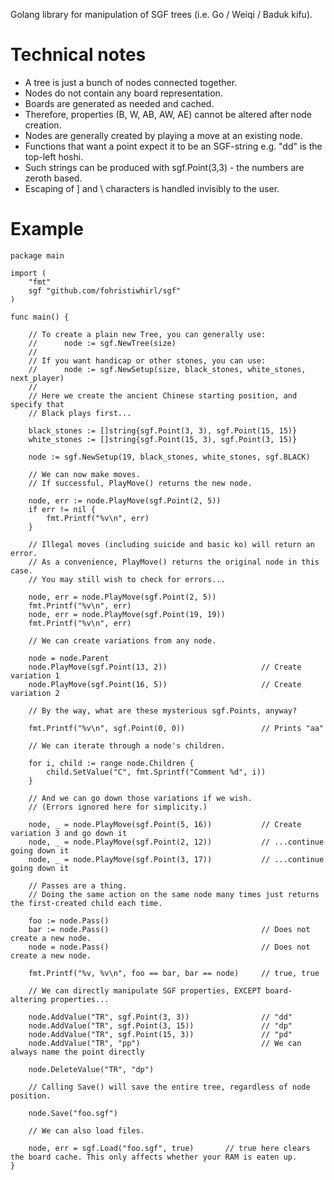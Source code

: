 Golang library for manipulation of SGF trees (i.e. Go / Weiqi / Baduk kifu).

# Technical notes

* A tree is just a bunch of nodes connected together.
* Nodes do not contain any board representation.
* Boards are generated as needed and cached.
* Therefore, properties (B, W, AB, AW, AE) cannot be altered after node creation.
* Nodes are generally created by playing a move at an existing node.
* Functions that want a point expect it to be an SGF-string e.g. "dd" is the top-left hoshi.
* Such strings can be produced with sgf.Point(3,3) - the numbers are zeroth based.
* Escaping of ] and \ characters is handled invisibly to the user.

# Example

```golang
package main

import (
	"fmt"
	sgf "github.com/fohristiwhirl/sgf"
)

func main() {

	// To create a plain new Tree, you can generally use:
	//      node := sgf.NewTree(size)
	//
	// If you want handicap or other stones, you can use:
	//		node := sgf.NewSetup(size, black_stones, white_stones, next_player)
	//
	// Here we create the ancient Chinese starting position, and specify that
	// Black plays first...

	black_stones := []string{sgf.Point(3, 3), sgf.Point(15, 15)}
	white_stones := []string{sgf.Point(15, 3), sgf.Point(3, 15)}

	node := sgf.NewSetup(19, black_stones, white_stones, sgf.BLACK)

	// We can now make moves.
	// If successful, PlayMove() returns the new node.

	node, err := node.PlayMove(sgf.Point(2, 5))
	if err != nil {
		fmt.Printf("%v\n", err)
	}

	// Illegal moves (including suicide and basic ko) will return an error.
	// As a convenience, PlayMove() returns the original node in this case.
	// You may still wish to check for errors...

	node, err = node.PlayMove(sgf.Point(2, 5))
	fmt.Printf("%v\n", err)
	node, err = node.PlayMove(sgf.Point(19, 19))
	fmt.Printf("%v\n", err)

	// We can create variations from any node.

	node = node.Parent
	node.PlayMove(sgf.Point(13, 2))						// Create variation 1
	node.PlayMove(sgf.Point(16, 5))						// Create variation 2

	// By the way, what are these mysterious sgf.Points, anyway?

	fmt.Printf("%v\n", sgf.Point(0, 0))					// Prints "aa"

	// We can iterate through a node's children.

	for i, child := range node.Children {
		child.SetValue("C", fmt.Sprintf("Comment %d", i))
	}

	// And we can go down those variations if we wish.
	// (Errors ignored here for simplicity.)

	node, _ = node.PlayMove(sgf.Point(5, 16))			// Create variation 3 and go down it
	node, _ = node.PlayMove(sgf.Point(2, 12))			// ...continue going down it
	node, _ = node.PlayMove(sgf.Point(3, 17))			// ...continue going down it

	// Passes are a thing.
	// Doing the same action on the same node many times just returns the first-created child each time.

	foo := node.Pass()
	bar := node.Pass()									// Does not create a new node.
	node = node.Pass()									// Does not create a new node.

	fmt.Printf("%v, %v\n", foo == bar, bar == node)		// true, true

	// We can directly manipulate SGF properties, EXCEPT board-altering properties...

	node.AddValue("TR", sgf.Point(3, 3))				// "dd"
	node.AddValue("TR", sgf.Point(3, 15))				// "dp"
	node.AddValue("TR", sgf.Point(15, 3))				// "pd"
	node.AddValue("TR", "pp")							// We can always name the point directly

	node.DeleteValue("TR", "dp")

	// Calling Save() will save the entire tree, regardless of node position.

	node.Save("foo.sgf")
	
	// We can also load files.
	
	node, err = sgf.Load("foo.sgf", true)		// true here clears the board cache. This only affects whether your RAM is eaten up.
}
```
